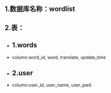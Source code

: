 ## 1.数据库名称：wordlist
## 2.表：
- ## 1.words
- column:word_id, word, translate, update_time
- ## 2.user
- column:user_id, user_name, user_pwd
